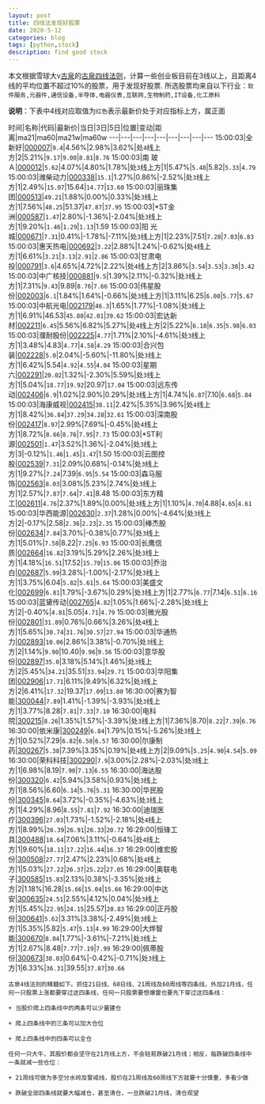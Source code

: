```yaml
---
layout: post
title: 四线法发现好股票
date: 2020-5-12
categories: blog
tags: [python,stock]
description: find good stock
---
```



本文根据雪球大v[古泉](https://xueqiu.com/u/7148646888)的[古泉四线法则](https://xueqiu.com/7148646888/130498192)，计算一些创业板目前在3线以上，且距离4线的平均位置不超过10%的股票，用于发现好股票.
所选股票均来自以下行业：`软件服务,元器件,通信设备,半导体,电器仪表,互联网,生物制药,IT设备,化工原料`

**说明**：下表中4线对应取值为`红色`表示最新价处于对应指标上方，属正面


时间|名称|代码|最新价|当日|3日|5日|位置|变动|距离|ma21|ma60|ma21w|ma60w
---|---|---|---|---|---|---|---|---
15:00:03|全新好|[000007](https://xueqiu.com/S/SZ000007)|`9.4`|4.56%|2.98%|3.62%|处`4`线上方|2|5.21%|`9.17`|`9.00`|`8.81`|`8.76`
15:00:03|南 玻Ａ|[000012](https://xueqiu.com/S/SZ000012)|`5.62`|4.07%|4.80%|1.78%|处`3`线上方|1|5.47%|`5.48`|5.82|`5.33`|`4.79`
15:00:03|潍柴动力|[000338](https://xueqiu.com/S/SZ000338)|`15.1`|1.27%|0.86%|-2.52%|处`3`线上方|1|2.49%|`15.07`|15.64|`14.77`|`13.60`
15:00:03|丽珠集团|[000513](https://xueqiu.com/S/SZ000513)|`49.21`|1.88%|0.00%|0.33%|处`3`线上方|1|7.56%|`48.25`|51.37|`47.87`|`37.95`
15:00:03|*ST金洲|[000587](https://xueqiu.com/S/SZ000587)|`1.47`|2.80%|-1.36%|-2.04%|处`3`线上方|1|9.20%|`1.46`|`1.29`|`1.13`|1.59
15:00:03|阳 光 城|[000671](https://xueqiu.com/S/SZ000671)|`7.31`|0.41%|-1.78%|-7.11%|处`3`线上方|1|2.23%|7.51|`7.28`|`7.03`|`6.83`
15:00:03|惠天热电|[000692](https://xueqiu.com/S/SZ000692)|`3.22`|2.88%|1.24%|-0.62%|处`4`线上方|1|6.61%|`3.21`|`3.13`|`2.91`|`2.86`
15:00:03|甘肃电投|[000791](https://xueqiu.com/S/SZ000791)|`3.6`|4.65%|4.72%|2.22%|处`4`线上方|2|3.86%|`3.54`|`3.53`|`3.38`|`3.42`
15:00:03|中广核技|[000881](https://xueqiu.com/S/SZ000881)|`9.5`|1.39%|2.11%|-0.32%|处`3`线上方|1|7.31%|`9.43`|9.89|`8.76`|`7.66`
15:00:03|伟星股份|[002003](https://xueqiu.com/S/SZ002003)|`6.1`|1.84%|1.64%|-0.66%|处`3`线上方|1|3.11%|6.25|`6.00`|`5.77`|`5.67`
15:00:03|中航光电|[002179](https://xueqiu.com/S/SZ002179)|`46.3`|1.65%|1.77%|-1.08%|处`3`线上方|1|6.91%|46.53|`45.80`|`42.01`|`39.62`
15:00:03|宏达新材|[002211](https://xueqiu.com/S/SZ002211)|`6.45`|5.56%|6.82%|5.27%|处`4`线上方|2|5.22%|`6.18`|`6.35`|`5.98`|`6.03`
15:00:03|濮耐股份|[002225](https://xueqiu.com/S/SZ002225)|`4.77`|1.71%|2.10%|-4.61%|处`3`线上方|1|3.48%|4.83|`4.77`|`4.58`|`4.29`
15:00:03|合兴包装|[002228](https://xueqiu.com/S/SZ002228)|`5.0`|2.04%|-5.60%|-11.80%|处`3`线上方|1|6.42%|5.54|`4.92`|`4.55`|`4.04`
15:00:03|星期六|[002291](https://xueqiu.com/S/SZ002291)|`20.02`|1.32%|-2.30%|5.59%|处`3`线上方|1|5.04%|`18.77`|`19.92`|20.97|`17.04`
15:00:03|远东传动|[002406](https://xueqiu.com/S/SZ002406)|`6.9`|1.02%|2.90%|0.29%|处`3`线上方|1|4.74%|`6.87`|7.10|`6.68`|`5.84`
15:00:03|海康威视|[002415](https://xueqiu.com/S/SZ002415)|`38.11`|2.42%|5.35%|3.96%|处`4`线上方|1|8.42%|`36.84`|`37.29`|`34.28`|`32.61`
15:00:03|深南股份|[002417](https://xueqiu.com/S/SZ002417)|`8.97`|2.99%|7.69%|-0.45%|处`4`线上方|1|8.72%|`8.66`|`8.76`|`7.95`|`7.73`
15:00:03|*ST利源|[002501](https://xueqiu.com/S/SZ002501)|`1.47`|3.52%|1.36%|-2.04%|处`3`线上方|3|-0.12%|`1.46`|`1.45`|`1.47`|1.50
15:00:03|云图控股|[002539](https://xueqiu.com/S/SZ002539)|`7.31`|2.09%|0.68%|-0.14%|处`3`线上方|1|9.27%|`7.24`|7.39|`6.95`|`5.54`
15:00:03|森马服饰|[002563](https://xueqiu.com/S/SZ002563)|`8.03`|3.08%|5.23%|2.74%|处`3`线上方|1|2.57%|`7.87`|`7.64`|`7.41`|8.48
15:00:03|东方精工|[002611](https://xueqiu.com/S/SZ002611)|`4.76`|2.37%|1.89%|0.00%|处`3`线上方|1|1.10%|`4.70`|4.88|`4.65`|`4.61`
15:00:03|华西能源|[002630](https://xueqiu.com/S/SZ002630)|`2.37`|1.28%|0.00%|-4.64%|处`3`线上方|2|-0.17%|2.58|`2.36`|`2.23`|`2.35`
15:00:03|棒杰股份|[002634](https://xueqiu.com/S/SZ002634)|`7.84`|3.70%|-0.38%|0.77%|处`3`线上方|1|5.01%|`7.58`|8.22|`7.25`|`6.93`
15:00:03|长鹰信质|[002664](https://xueqiu.com/S/SZ002664)|`16.82`|3.19%|5.29%|2.26%|处`3`线上方|1|4.18%|`16.51`|17.52|`15.70`|`15.06`
15:00:03|乔治白|[002687](https://xueqiu.com/S/SZ002687)|`5.99`|3.28%|-1.00%|-2.17%|处`3`线上方|1|3.75%|6.04|`5.82`|`5.61`|`5.64`
15:00:03|美盛文化|[002699](https://xueqiu.com/S/SZ002699)|`6.81`|1.79%|-3.67%|0.29%|处`3`线上方|1|2.77%|`6.77`|7.14|`6.51`|`6.16`
15:00:03|蓝黛传动|[002765](https://xueqiu.com/S/SZ002765)|`4.82`|1.05%|1.66%|-2.28%|处`3`线上方|2|-0.40%|`4.81`|5.05|`4.71`|`4.79`
15:00:03|微光股份|[002801](https://xueqiu.com/S/SZ002801)|`31.89`|0.76%|0.66%|3.26%|处`4`线上方|1|5.65%|`30.74`|`31.76`|`30.57`|`27.94`
15:00:03|华通热力|[002893](https://xueqiu.com/S/SZ002893)|`10.06`|2.86%|3.38%|-0.70%|处`3`线上方|2|1.14%|`9.90`|10.40|`9.96`|`9.56`
15:00:03|意华股份|[002897](https://xueqiu.com/S/SZ002897)|`35.0`|3.18%|5.14%|1.46%|处`3`线上方|2|5.45%|`34.21`|35.51|`33.94`|`29.71`
15:00:03|华阳集团|[002906](https://xueqiu.com/S/SZ002906)|`17.71`|6.11%|9.49%|6.32%|处`3`线上方|2|6.41%|`17.32`|19.37|`17.09`|`13.80`
16:30:00|赛为智能|[300044](https://xueqiu.com/S/SZ300044)|`7.89`|1.41%|-1.39%|-3.93%|处`3`线上方|1|3.77%|8.28|`7.81`|`7.33`|`7.10`
16:30:00|电科院|[300215](https://xueqiu.com/S/SZ300215)|`8.26`|1.35%|1.57%|-3.39%|处`3`线上方|1|7.36%|8.70|`8.22`|`7.39`|`6.76`
16:30:00|依米康|[300249](https://xueqiu.com/S/SZ300249)|`6.84`|1.79%|0.15%|-5.26%|处`3`线上方|1|0.52%|7.29|`6.82`|`6.58`|`6.57`
16:30:00|尔康制药|[300267](https://xueqiu.com/S/SZ300267)|`5.38`|7.39%|3.35%|0.19%|处`4`线上方|2|9.09%|`5.25`|`4.90`|`4.54`|`5.09`
16:30:00|荣科科技|[300290](https://xueqiu.com/S/SZ300290)|`7.9`|3.00%|2.28%|-2.03%|处`3`线上方|1|6.98%|8.19|`7.90`|`7.13`|`6.55`
16:30:00|海达股份|[300320](https://xueqiu.com/S/SZ300320)|`6.42`|5.94%|3.58%|0.93%|处`3`线上方|1|8.56%|6.60|`6.14`|`5.76`|`5.31`
16:30:00|华民股份|[300345](https://xueqiu.com/S/SZ300345)|`8.64`|3.72%|-0.35%|-4.63%|处`3`线上方|1|4.29%|8.96|`8.55`|`7.81`|`7.92`
16:30:00|迪瑞医疗|[300396](https://xueqiu.com/S/SZ300396)|`27.03`|1.73%|-1.52%|-2.18%|处`4`线上方|1|8.99%|`26.39`|`26.91`|`26.33`|`20.72`
16:29:00|恒锋工具|[300488](https://xueqiu.com/S/SZ300488)|`18.64`|7.06%|3.11%|-0.64%|处`4`线上方|1|9.60%|`18.11`|`17.22`|`16.44`|`16.37`
16:29:00|维宏股份|[300508](https://xueqiu.com/S/SZ300508)|`27.77`|2.47%|2.23%|0.68%|处`4`线上方|1|5.03%|`27.22`|`26.37`|`25.22`|`27.05`
16:29:00|奥联电子|[300585](https://xueqiu.com/S/SZ300585)|`15.83`|2.13%|0.38%|-3.35%|处`3`线上方|2|1.18%|16.28|`15.66`|`15.04`|`15.66`
16:29:00|中达安|[300635](https://xueqiu.com/S/SZ300635)|`24.51`|2.55%|4.12%|0.04%|处`3`线上方|1|5.45%|`22.95`|`24.15`|25.57|`20.83`
16:29:00|正丹股份|[300641](https://xueqiu.com/S/SZ300641)|`5.62`|3.31%|3.38%|-2.49%|处`3`线上方|1|5.35%|5.82|`5.47`|`5.13`|`4.99`
16:29:00|大烨智能|[300670](https://xueqiu.com/S/SZ300670)|`8.04`|1.77%|-3.61%|-7.21%|处`3`线上方|1|2.67%|8.48|`7.77`|`7.19`|`7.99`
16:29:00|佩蒂股份|[300673](https://xueqiu.com/S/SZ300673)|`38.03`|0.64%|-0.42%|-0.71%|处`3`线上方|1|6.33%|`36.31`|39.55|`37.87`|`30.66`

```
古泉4线法则的精髓如下。抓住21日线、60日线、21周线及60周线等四条线，外加21月线，任何一只股票上涨都要穿过这四条线，任何一只股票要想爆雷也要先下穿过这四条线：

+ 当股价爬上四条线中的两条可以少量建仓

+ 爬上四条线中的三条可以加大仓位

+ 爬上四条线中的四条可以全仓

任何一只大牛，其股价都会坚守在21月线上方，不会轻易跌破21月线；相反，每跌破四条线中一条就减一些仓位：

+ 21周线可做为多空分水岭及警戒线，股价在21周线及60周线下方就要十分慎重，多看少做

+ 跌破全部四条线就要大幅减仓，甚至清仓，一旦跌破21月线，清仓观望
```